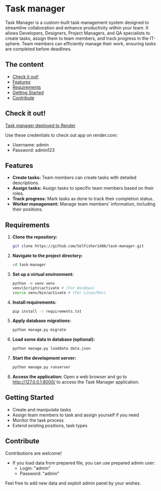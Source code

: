 # Task manager
Task Manager is a custom-built task management system designed to streamline collaboration and enhance productivity within your team. It allows Developers, Designers, Project Managers, and QA specialists to create tasks, assign them to team members, and track progress in the IT-sphere. Team members can efficiently manage their work, ensuring tasks are completed before deadlines.

## The content


- [Check it out!](#check-it-out)
- [Features](#features)
- [Requirements](#requirements)
- [Getting Started](#getting-started)
- [Contribute](#contribute)


## Check it out!

[Task manager deployed to Render](https://task-manager-o8qw.onrender.com/accounts/login/)

Use these credentials to check out app on render.com:
- Username: admin
- Password: admin123
## Features


- **Create tasks:** Team members can create tasks with detailed descriptions.
- **Assign tasks:** Assign tasks to specific team members based on their roles.
- **Track progress:** Mark tasks as done to track their completion status.
- **Worker management:** Manage team members' information, including their positions.



## Requirements

1. **Clone the repository:**
   ```bash
   git clone https://github.com/SelFisher1488/task-manager.git
2. **Navigate to the project directory:**
   ```bash
   cd task-manager

3. **Set up a virtual environment:**
   ```bash
   python -m venv venv
   venv\Scripts\activate # (For Windows)
   source venv/bin/activate # (For Linux/Mac)

4. **Install requirements:**
   ```bash
   pip install -r requirements.txt
5. **Apply database migrations:**
   ```bash
   python manage.py migrate
6. **Load some data in database (optional):**
   ```bash
   python manage.py loaddata data.json
7. **Start the development server:**
   ```bash
   python manage.py runserver
8. **Access the application:**
Open a web browser and go to http://127.0.0.1:8000/ to access the Task Manager application.

## Getting Started

- Create and manipulate tasks 
- Assign team members to task and assign yourself if you need
- Monitor the task process
- Extend existing positions, task types

## Contribute
Contributions are welcome!

- If you load data from prepared file, you can use prepared admin user:
  - Login: "admin"
  - Password: "admin"


Feel free to add new data and exploit admin panel by your wishes.

